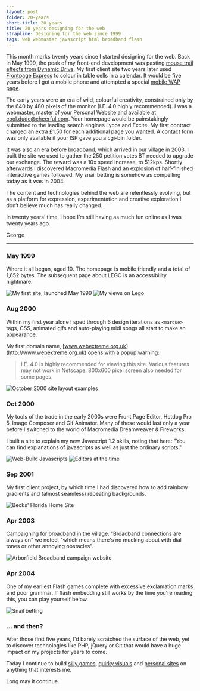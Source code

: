 ```yaml
---
layout: post
folder: 20-years
short-title: 20 years
title: 20 years designing for the web
strapline: Designing for the web since 1999
tags: web webmaster javascript html broadband flash
---
```


This month marks twenty years since I started designing for the web. Back in May 1999, the peak of my front-end development was pasting [mouse trail effects from Dynamic Drive](http://dynamicdrive.com/dynamicindex13/kisstrail.htm). My first client site two years later used [Frontpage Express](https://en.wikipedia.org/wiki/Microsoft_FrontPage) to colour in table cells in a calendar. It would be five years before I got a mobile phone and attempted a special [mobile WAP page](https://en.wikipedia.org/wiki/Wireless_Application_Protocol).  

The early years were an era of wild, colourful creativity, constrained only by the 640 by 480 pixels of the monitor (I.E. 4.0 highly recommended). I was a webmaster, master of your Personal Website and available at [cool.dude@cheerful.com](mailto:cool.due@cheerful.com). Your homepage would be painstakingly submitted to the leading search engines Lycos and Excite. My first contract charged an extra £1.50 for each additional page you wanted. A contact form was only available if your ISP gave you a cgi-bin folder. 

It was also an era before broadband, which arrived in our village in 2003. I built the site we used to gather the 250 petition votes BT needed to upgrade our exchange. The reward was a 10x speed increase, to 512kps. Shortly afterwards I discovered Macromedia Flash and an explosion of half-finished interactive games followed. My snail betting is somehow as compelling today as it was in 2004.

The content and technologies behind the web are relentlessly evolving, but as a platform for expression, experimentation and creative exploration I don’t believe much has really changed.

In twenty years’ time, I hope I’m still having as much fun online as I was twenty years ago. 

George

---

### May 1999

Where it all began, aged 10. The homepage is mobile friendly and a total of 1,652 bytes. The subsequent page about LEGO is an accessibility nightmare.

![My first site, launched May 1999](/images/posts/20-years/first-site.jpg)
![My views on Lego](/images/posts/20-years/idea-of-lego.jpg)

### Aug 2000

Within my first year alone I sped through 6 design iterations as `<marque>` tags, CSS, animated gifs and auto-playing midi songs all start to make an appearance.

My first domain name, [www.webextreme.org.uk](http://www.webextreme.org.uk) opens with a popup warning:

> I.E. 4.0 is highly recommended for viewing this site. Various features may not work in Netscape. 800x600 pixel screen also needed for some pages. 

![October 2000 site layout examples](/images/posts/20-years/next-sites.jpg)

### Oct 2000

My tools of the trade in the early 2000s were Front Page Editor, Hotdog Pro 5, Image Composer and Gif Animator. Many of these would last only a year before I switched to the world of Macromedia Dreamweaver & Fireworks.

I built a site to explain my new Javascript 1.2 skills, noting that here: "You can find explanations of javascripts as well as just the ordinary scripts."

![Web-Build Javascripts](/images/posts/20-years/javascripts.jpg)
![Editors at the time](/images/posts/20-years/editors.jpg)

### Sep 2001

My first client project, by which time I had discovered how to add rainbow gradients and (almost seamless) repeating backgrounds.

![Becks' Florida Home Site](/images/posts/20-years/becks.jpg)

### Apr 2003

Campaigning for broadband in the village. "Broadband connections are always on" we noted, "which means there's no mucking about with dial tones or other annoying obstacles".

![Arborfield Broadband campaign website](/images/posts/20-years/broadband.jpg)

### Apr 2004

One of my earliest Flash games complete with excessive exclamation marks and poor grammar. If flash embedding still works by the time you're reading this, you can play yourself below.

![Snail betting](/images/posts/20-years/snail-betting.jpg)

<object type="application/x-shockwave-flash" 
  data="/images/posts/20-years/snailbetting.swf" 
  width="650" height="400">
  <param name="movie" value="/images/posts/20-years/snailbetting.swf" />
  <param name="quality" value="high"/>
</object>

### ... and then?

After those first five years, I'd barely scratched the surface of the web, yet to discover technologies like PHP, jQuery or Git that would have a huge impact on my projects for years to come.

Today I continue to build [silly games](https://www.antordec.com/), [quirky visuals](https://www.designedbycave.co.uk/austrian-radiation/) and [personal sites](https://www.67hours.co.uk/) on anything that interests me.

Long may it continue.